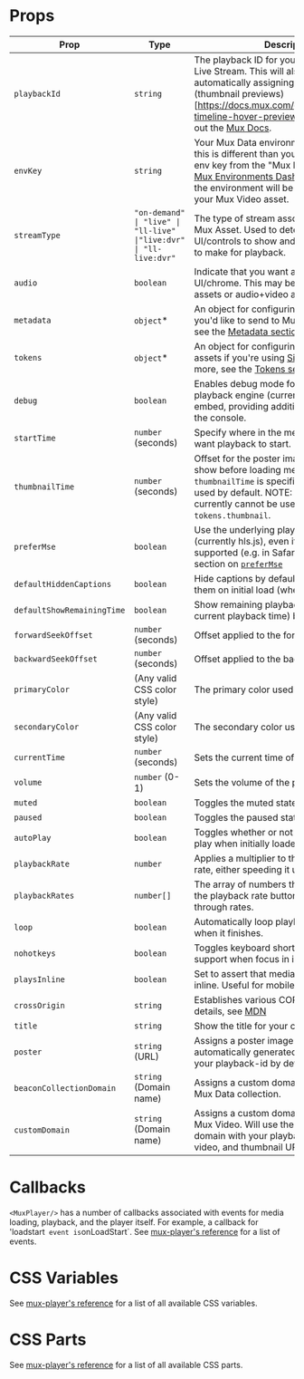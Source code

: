 # Props

| Prop                       | Type                                                               | Description                                                                                                                                                                                                                                                                                                                                                                                      | Default       |
| -------------------------- | ------------------------------------------------------------------ | ------------------------------------------------------------------------------------------------------------------------------------------------------------------------------------------------------------------------------------------------------------------------------------------------------------------------------------------------------------------------------------------------ | ------------- |
| `playbackId`               | `string`                                                           | The playback ID for your Mux Asset or Mux Live Stream. This will also be used for automatically assigning a [poster image](https://docs.mux.com/guides/video/get-images-from-a-video) and (thumbnail previews)[https://docs.mux.com/guides/video/create-timeline-hover-previews]. For more, check out the [Mux Docs](https://docs.mux.com/guides/video/play-your-videos#1-get-your-playback-id). | N/A           |
| `envKey`                   | `string`                                                           | Your Mux Data environment key. Note that this is different than your API Key. Get your env key from the "Mux Data" part of your [Mux Environments Dashboard](https://dashboard.mux.com/environments). If undefined, the environment will be inferred based on your Mux Video asset.                                                                                                              | `undefined`   |
| `streamType`               | `"on-demand" \| "live" \| "ll-live" \|"live:dvr" \| "ll-live:dvr"` | The type of stream associated with your Mux Asset. Used to determine what UI/controls to show and what optimizations to make for playback.                                                                                                                                                                                                                                                       | `"on-demand"` |
| `audio`                    | `boolean`                                                          | Indicate that you want an "audio only" UI/chrome. This may be used for audio-only assets or audio+video assets.                                                                                                                                                                                                                                                                                  | `false`       |
| `metadata`                 | `object`\*                                                         | An object for configuring any metadata you'd like to send to Mux Data. For more, see the [Metadata section](#metadata), below.                                                                                                                                                                                                                                                                   | N/A           |
| `tokens`                   | `object`\*                                                         | An object for configuring any tokens for your assets if you're using [Signed URLs](https://docs.mux.com/guides/video/secure-video-playback). For more, see the [Tokens section](#tokens), below.                                                                                                                                                                                                 | N/A           |
| `debug`                    | `boolean`                                                          | Enables debug mode for the underlying playback engine (currently hls.js) and mux-embed, providing additional information in the console.                                                                                                                                                                                                                                                         | `false`       |
| `startTime`                | `number` (seconds)                                                 | Specify where in the media's timeline you want playback to start.                                                                                                                                                                                                                                                                                                                                | `0`           |
| `thumbnailTime`            | `number` (seconds)                                                 | Offset for the poster image you want to show before loading media. If no `thumbnailTime` is specified, `startTime` will be used by default. NOTE: This feature currently cannot be used with `tokens.thumbnail`.                                                                                                                                                                                 | `0`           |
| `preferMse`                | `boolean`                                                          | Use the underlying playback engine (currently hls.js), even if native playback is supported (e.g. in Safari). For more, see the section on [`preferMse`](#preferMse)                                                                                                                                                                                                                             | `false`       |
| `defaultHiddenCaptions`    | `boolean`                                                          | Hide captions by default instead of showing them on initial load (when available)                                                                                                                                                                                                                                                                                                                | `false`       |
| `defaultShowRemainingTime` | `boolean`                                                          | Show remaining playback time (instead of current playback time) by default                                                                                                                                                                                                                                                                                                                       | `false`       |
| `forwardSeekOffset`        | `number` (seconds)                                                 | Offset applied to the forward seek button                                                                                                                                                                                                                                                                                                                                                        | `10`          |
| `backwardSeekOffset`       | `number` (seconds)                                                 | Offset applied to the backward seek button                                                                                                                                                                                                                                                                                                                                                       | `10`          |
| `primaryColor`             | (Any valid CSS color style)                                        | The primary color used by the player                                                                                                                                                                                                                                                                                                                                                             | N/A           |
| `secondaryColor`           | (Any valid CSS color style)                                        | The secondary color used by the player                                                                                                                                                                                                                                                                                                                                                           | N/A           |
| `currentTime`              | `number` (seconds)                                                 | Sets the current time of the media                                                                                                                                                                                                                                                                                                                                                               | N/A           |
| `volume`                   | `number` (0-1)                                                     | Sets the volume of the player from 0 to 1.                                                                                                                                                                                                                                                                                                                                                       | Varies        |
| `muted`                    | `boolean`                                                          | Toggles the muted state of the player.                                                                                                                                                                                                                                                                                                                                                           | Varies        |
| `paused`                   | `boolean`                                                          | Toggles the paused state of the player                                                                                                                                                                                                                                                                                                                                                           | N/A           |
| `autoPlay`                 | `boolean`                                                          | Toggles whether or not media should auto-play when initially loaded                                                                                                                                                                                                                                                                                                                              | N/A           |
| `playbackRate`             | `number`                                                           | Applies a multiplier to the media's playback rate, either speeding it up or slowing it down.                                                                                                                                                                                                                                                                                                     | `1`           |
| `playbackRates`            | `number[]`                                                         | The array of numbers that will be used by the playback rate button while toggling through rates.                                                                                                                                                                                                                                                                                                 | `1`           |
| `loop`                     | `boolean`                                                          | Automatically loop playback of your media when it finishes.                                                                                                                                                                                                                                                                                                                                      | `false`       |
| `nohotkeys`                | `boolean`                                                          | Toggles keyboard shortcut (hot keys) support when focus in inside the player.                                                                                                                                                                                                                                                                                                                    | `false`       |
| `playsInline`              | `boolean`                                                          | Set to assert that media should be played inline. Useful for mobile playback cases.                                                                                                                                                                                                                                                                                                              | `false`       |
| `crossOrigin`              | `string`                                                           | Establishes various CORS policies. For more details, see [MDN](https://developer.mozilla.org/en-US/docs/Web/HTML/Element/video#attr-crossorigin)                                                                                                                                                                                                                                                 | N/A           |
| `title`                    | `string`                                                           | Show the title for your content.                                                                                                                                                                                                                                                                                                                                                                 | `""`          |
| `poster`                   | `string` (URL)                                                     | Assigns a poster image URL. Will use the automatically generated poster based on your playback-id by default.                                                                                                                                                                                                                                                                                    | Derived       |
| `beaconCollectionDomain`   | `string` (Domain name)                                             | Assigns a custom domain to be used for Mux Data collection.                                                                                                                                                                                                                                                                                                                                      | N/A           |
| `customDomain`             | `string` (Domain name)                                             | Assigns a custom domain to be used for Mux Video. Will use the standard `mux.com` domain with your playback-id for poster, video, and thumbnail URLs by default.                                                                                                                                                                                                                                 | N/A           |

# Callbacks

`<MuxPlayer/>` has a number of callbacks associated with events for media loading, playback, and the player itself. For example, a callback for 'loadstart` event is`onLoadStart`. See [mux-player's reference](https://github.com/muxinc/elements/blob/main/packages/mux-player/REFERENCE.md#events) for a list of events.

# CSS Variables

See [mux-player's reference](https://github.com/muxinc/elements/blob/main/packages/mux-player/REFERENCE.md#css-variables) for a list of all available CSS variables.

# CSS Parts

See [mux-player's reference](https://github.com/muxinc/elements/blob/main/packages/mux-player/REFERENCE.md#css-parts) for a list of all available CSS parts.
